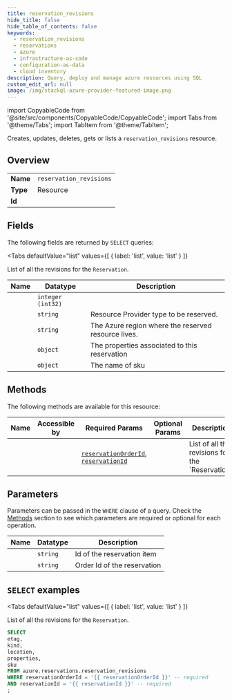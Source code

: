 ```yaml
--- 
title: reservation_revisions
hide_title: false
hide_table_of_contents: false
keywords:
  - reservation_revisions
  - reservations
  - azure
  - infrastructure-as-code
  - configuration-as-data
  - cloud inventory
description: Query, deploy and manage azure resources using SQL
custom_edit_url: null
image: /img/stackql-azure-provider-featured-image.png
---
```


import CopyableCode from '@site/src/components/CopyableCode/CopyableCode';
import Tabs from '@theme/Tabs';
import TabItem from '@theme/TabItem';

Creates, updates, deletes, gets or lists a <code>reservation_revisions</code> resource.

## Overview
<table><tbody>
<tr><td><b>Name</b></td><td><code>reservation_revisions</code></td></tr>
<tr><td><b>Type</b></td><td>Resource</td></tr>
<tr><td><b>Id</b></td><td><CopyableCode code="azure.reservations.reservation_revisions" /></td></tr>
</tbody></table>

## Fields

The following fields are returned by `SELECT` queries:

<Tabs
    defaultValue="list"
    values={[
        { label: 'list', value: 'list' }
    ]}
>
<TabItem value="list">

List of all the revisions for the `Reservation`.

<table>
<thead>
    <tr>
    <th>Name</th>
    <th>Datatype</th>
    <th>Description</th>
    </tr>
</thead>
<tbody>
<tr>
    <td><CopyableCode code="etag" /></td>
    <td><code>integer (int32)</code></td>
    <td></td>
</tr>
<tr>
    <td><CopyableCode code="kind" /></td>
    <td><code>string</code></td>
    <td>Resource Provider type to be reserved.</td>
</tr>
<tr>
    <td><CopyableCode code="location" /></td>
    <td><code>string</code></td>
    <td>The Azure region where the reserved resource lives.</td>
</tr>
<tr>
    <td><CopyableCode code="properties" /></td>
    <td><code>object</code></td>
    <td>The properties associated to this reservation </td>
</tr>
<tr>
    <td><CopyableCode code="sku" /></td>
    <td><code>object</code></td>
    <td>The name of sku</td>
</tr>
</tbody>
</table>
</TabItem>
</Tabs>

## Methods

The following methods are available for this resource:

<table>
<thead>
    <tr>
    <th>Name</th>
    <th>Accessible by</th>
    <th>Required Params</th>
    <th>Optional Params</th>
    <th>Description</th>
    </tr>
</thead>
<tbody>
<tr>
    <td><a href="#list"><CopyableCode code="list" /></a></td>
    <td><CopyableCode code="select" /></td>
    <td><a href="#parameter-reservationOrderId"><code>reservationOrderId</code></a>, <a href="#parameter-reservationId"><code>reservationId</code></a></td>
    <td></td>
    <td>List of all the revisions for the `Reservation`.</td>
</tr>
</tbody>
</table>

## Parameters

Parameters can be passed in the `WHERE` clause of a query. Check the [Methods](#methods) section to see which parameters are required or optional for each operation.

<table>
<thead>
    <tr>
    <th>Name</th>
    <th>Datatype</th>
    <th>Description</th>
    </tr>
</thead>
<tbody>
<tr id="parameter-reservationId">
    <td><CopyableCode code="reservationId" /></td>
    <td><code>string</code></td>
    <td>Id of the reservation item</td>
</tr>
<tr id="parameter-reservationOrderId">
    <td><CopyableCode code="reservationOrderId" /></td>
    <td><code>string</code></td>
    <td>Order Id of the reservation</td>
</tr>
</tbody>
</table>

## `SELECT` examples

<Tabs
    defaultValue="list"
    values={[
        { label: 'list', value: 'list' }
    ]}
>
<TabItem value="list">

List of all the revisions for the `Reservation`.

```sql
SELECT
etag,
kind,
location,
properties,
sku
FROM azure.reservations.reservation_revisions
WHERE reservationOrderId = '{{ reservationOrderId }}' -- required
AND reservationId = '{{ reservationId }}' -- required
;
```
</TabItem>
</Tabs>

